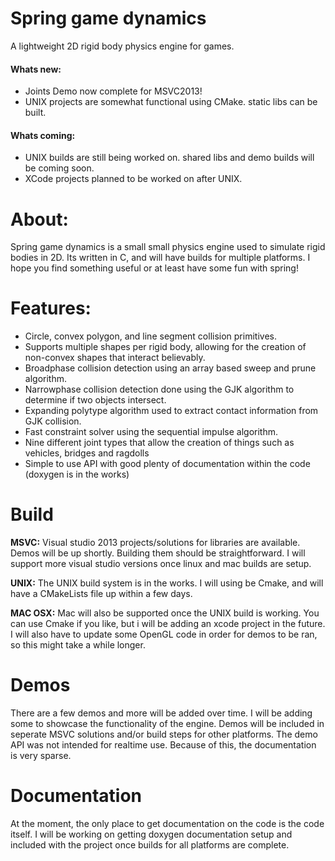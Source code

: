 # Spring game dynamics
A lightweight 2D rigid body physics engine for games.

#### Whats new: ####
* Joints Demo now complete for MSVC2013!
* UNIX projects are somewhat functional using CMake. static libs can be built.

#### Whats coming: ####
* UNIX builds are still being worked on. shared libs and demo builds will be coming soon.
* XCode projects planned to be worked on after UNIX.

# About:
Spring game dynamics is a small small physics engine used to simulate rigid bodies in 2D.  Its written in C, and will have builds for multiple platforms. I hope you find something useful or at least have some fun with spring!

# Features:
* Circle, convex polygon, and line segment collision primitives.
* Supports multiple shapes per rigid body, allowing for the creation of non-convex shapes that interact believably.
* Broadphase collision detection using an array based sweep and prune algorithm.
* Narrowphase collision detection done using the GJK algorithm to determine if two objects intersect.
* Expanding polytype algorithm used to extract contact information from GJK collision.
* Fast constraint solver using the sequential impulse algorithm.
* Nine different joint types that allow the creation of things such as vehicles, bridges and ragdolls
* Simple to use API with good plenty of documentation within the code (doxygen is in the works)

# Build
__MSVC:__ Visual studio 2013 projects/solutions for libraries are available. Demos will be up shortly. Building them should be straightforward. I will support more visual studio versions once linux and mac builds are setup.

__UNIX:__ The UNIX build system is in the works. I will using be Cmake, and will have a CMakeLists file up within a few days.

__MAC OSX:__ Mac will also be supported once the UNIX build is working. You can use Cmake if you like, but i will be adding an xcode project in the future. I will also have to update some OpenGL code in order for demos to be ran, so this might take a while longer.

# Demos
There are a few demos and more will be added over time. I will be adding some to showcase the functionality of the engine. Demos will be included in seperate MSVC solutions and/or build steps for other platforms. The demo API was not intended for realtime use. Because of this, the documentation is very sparse.

# Documentation
At the moment, the only place to get documentation on the code is the code itself. I will be working on getting doxygen documentation setup and included with the project once builds for all platforms are complete.
